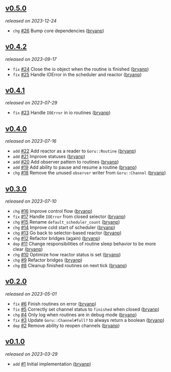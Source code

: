 ## [v0.5.0](https://github.com/bryanp/goru/releases/tag/v0.5.0)

*released on 2023-12-24*

  * `chg` [#26](https://github.com/bryanp/goru/pull/26) Bump core dependencies ([bryanp](https://github.com/bryanp))

## [v0.4.2](https://github.com/bryanp/goru/releases/tag/v0.4.2)

*released on 2023-09-17*

  * `fix` [#24](https://github.com/bryanp/goru/pull/24) Close the io object when the routine is finished ([bryanp](https://github.com/bryanp))
  * `fix` [#25](https://github.com/bryanp/goru/pull/25) Handle IOError in the scheduler and reactor ([bryanp](https://github.com/bryanp))

## [v0.4.1](https://github.com/bryanp/goru/releases/tag/v0.4.1)

*released on 2023-07-29*

  * `fix` [#23](https://github.com/bryanp/goru/pull/23) Handle `IOError` in io routines ([bryanp](https://github.com/bryanp))

## [v0.4.0](https://github.com/bryanp/goru/releases/tag/v0.4.0)

*released on 2023-07-16*

  * `add` [#22](https://github.com/bryanp/goru/pull/22) Add reactor as a reader to `Goru::Routine` ([bryanp](https://github.com/bryanp))
  * `add` [#21](https://github.com/bryanp/goru/pull/21) Improve statuses ([bryanp](https://github.com/bryanp))
  * `add` [#20](https://github.com/bryanp/goru/pull/20) Add observer pattern to routines ([bryanp](https://github.com/bryanp))
  * `add` [#19](https://github.com/bryanp/goru/pull/19) Add ability to pause and resume a routine ([bryanp](https://github.com/bryanp))
  * `chg` [#18](https://github.com/bryanp/goru/pull/18) Remove the unused `observer` writer from `Goru::Channel` ([bryanp](https://github.com/bryanp))

## [v0.3.0](https://github.com/bryanp/goru/releases/tag/v0.3.0)

*released on 2023-07-10*

  * `chg` [#16](https://github.com/bryanp/goru/pull/16) Improve control flow ([bryanp](https://github.com/bryanp))
  * `fix` [#17](https://github.com/bryanp/goru/pull/17) Handle `IOError` from closed selector ([bryanp](https://github.com/bryanp))
  * `chg` [#15](https://github.com/bryanp/goru/pull/15) Rename `default_scheduler_count` ([bryanp](https://github.com/bryanp))
  * `chg` [#14](https://github.com/bryanp/goru/pull/14) Improve cold start of scheduler ([bryanp](https://github.com/bryanp))
  * `chg` [#13](https://github.com/bryanp/goru/pull/13) Go back to selector-based reactor ([bryanp](https://github.com/bryanp))
  * `chg` [#12](https://github.com/bryanp/goru/pull/12) Refactor bridges (again) ([bryanp](https://github.com/bryanp))
  * `dep` [#11](https://github.com/bryanp/goru/pull/11) Change responsibilities of routine sleep behavior to be more clear ([bryanp](https://github.com/bryanp))
  * `chg` [#10](https://github.com/bryanp/goru/pull/10) Optimize how reactor status is set ([bryanp](https://github.com/bryanp))
  * `chg` [#9](https://github.com/bryanp/goru/pull/9) Refactor bridges ([bryanp](https://github.com/bryanp))
  * `chg` [#8](https://github.com/bryanp/goru/pull/8) Cleanup finished routines on next tick ([bryanp](https://github.com/bryanp))

## [v0.2.0](https://github.com/bryanp/goru/releases/tag/v0.2.0)

*released on 2023-05-01*

  * `fix` [#6](https://github.com/bryanp/goru/pull/6) Finish routines on error ([bryanp](https://github.com/bryanp))
  * `fix` [#5](https://github.com/bryanp/goru/pull/5) Correctly set channel status to `finished` when closed ([bryanp](https://github.com/bryanp))
  * `chg` [#4](https://github.com/bryanp/goru/pull/4) Only log when routines are in debug mode ([bryanp](https://github.com/bryanp))
  * `fix` [#3](https://github.com/bryanp/goru/pull/3) Update `Goru::Channel#full?` to always return a boolean ([bryanp](https://github.com/bryanp))
  * `dep` [#2](https://github.com/bryanp/goru/pull/2) Remove ability to reopen channels ([bryanp](https://github.com/bryanp))

## [v0.1.0](https://github.com/bryanp/goru/releases/tag/v0.1.0)

*released on 2023-03-29*

  * `add` [#1](https://github.com/bryanp/featuring) Initial implementation ([bryanp](https://github.com/bryanp))


